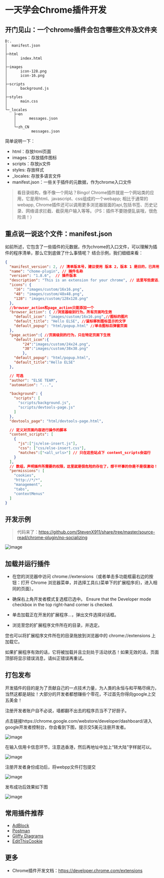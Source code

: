 # 一天学会Chrome插件开发

## 开门见山：一个chrome插件会包含哪些文件及文件夹
```shell
D:.
│  manifest.json
│
├─html
│      index.html
│
├─images
│      icon-128.png
│      icon-16.png
│
├─scripts
│      background.js
│
├─styles
│      main.css
│
└─_locales
    ├─en
    │      messages.json
    │
    └─zh_CN
            messages.json
```
简单说明一下：
- html：存放html页面
- images：存放插件图标
- scripts：存放js文件
- styles: 存放样式
- _locales: 存放多语言文件
- manifest.json：一些关于插件的元数据，作为chrome入口文件

> 看目录结构，像不像一个网站？Bingo! Chrome插件就是一个网站类的应用，它是用html、javascript、css组成的一个webapp; 相比于通常的webapp, Chrome插件还可以调用更多浏览器层面的api,包括书签、历史记录、网络请求拦截、截获用户输入等等。（PS：插件不要随便乱装哦，很危险滴！）

## 重点说一说这个文件：manifest.json

如前所述，它包含了一些插件的元数据，作为chrome的入口文件，可以理解为插件的程序清单，那么它到底做了什么事情呢？
结合示例，我们细细来看：
```json
{
  "manifest_version": 2, // 清单版本号，建议使用 版本 2，版本 1 是旧的，已弃用，不建议使用
  "name": "chome-plugin", // 插件名称
  "version": "1.8.6",  // 插件版本
  "description": "This is an extension for your chrome", // 这里写些废话，举个栗子，‘应产品要求，杀个程序祭天’
  "icons": {
    "16": "images/custom/16x16.png",
    "48": "images/custom/48x48.png",
    "128": "images/custom/128x128.png"
  },
  //browser_action和page_action只能添加一个
  "browser_action": { //浏览器级别行为，所有页面均生效
    "default_icon": "images/custom/16x16.png",//图标的图片
    "default_title": "Hello ELSE", //鼠标移到图标显示的文字 
    "default_popup": "html/popup.html" //单击图标后弹窗页面
  }, 
  "page_action":{ //页面级别的行为，只在特定页面下生效 
    "default_icon":{
        "24":"images/custom/24x24.png",
        "38":"images/custom/38x38.png"
        },
    "default_popup": "html/popup.html",
    "default_title":"Hello ELSE"
  },

  // 可选
  "author": "ELSE TEAM",
  "automation": "...",   

  "background": {
    "scripts": [
      "scripts/background.js",
      "scripts/devtools-page.js"
    ]
  },
  "devtools_page": "html/devtools-page.html",

  // 定义对页面内容进行操作的脚本
  "content_scripts": [
    {
      "js":["js/else-insert.js"],
      "css": ["css/else-insert.css"],
      "matches":["<all_urls>"] // 只在这些站点下 content_scripts会运行
    }
  ],
  // 数组，声明插件所需要的权限，这里就是很危险的存在了，想干坏事的你是不是很激动！
  "permissions": [
    "cookies",
    "http://*/*",
    "management",
    "tabs",
    "contextMenus"
  ]
}
```

## 开发示例
> 代码来了：https://github.com/StevenX911/share/tree/master/source-read/chrome-plugin/no-socializing

![image](./image/2017-08-29-articlex1.png)

## 加载并运行插件
   - 在您的浏览器中访问 chrome://extensions（或者单击多功能框最右边的按钮：打开 Chrome 浏览器菜单，并选择工具(L)菜单下的扩展程序(E)，进入相同的页面）。

   - 确保右上角开发者模式复选框已选中。 Ensure that the Developer mode checkbox in the top right-hand corner is checked.

   - 单击加载正在开发的扩展程序…，弹出文件选择对话框。

   - 浏览至您的扩展程序文件所在的目录，并选定。

  您也可以将扩展程序文件所在的目录拖放到浏览器中的 chrome://extensions 上加载它。

  如果扩展程序有效的话，它将被加载并且立刻处于活动状态！如果无效的话，页面顶部将显示错误消息，请纠正错误再重试。

## 打包发布
开发插件的目的是为了贡献自己的一点技术力量，为人类的永恒与和平略尽绵力，当然这都是胡扯！大部分的开发者都想赚些个零花，不过首先你得向google上交五美金！

注册开发者账户自不必说，墙都翻不出去的程序员当不了好厨子。 

点击链接https://chrome.google.com/webstore/developer/dashboard/进入google开发者控制台，你会看到下图，提示交5美元注册开发者。

![image](./image/2017-08-29-articlex.png)

在输入信用卡信息环节，注意选香港，然后再地址中加上“转大陆”字样就可以。

![image](./image/2017-08-29-articlex2.png)

注册开发者身份成功后，将webpp文件打包提交

![image](./image/2017-08-29-articlex3.png)

发布成功后效果如下图

![image](./image/2017-08-29-articlex4.png)

## 常用插件推荐
   - [AdBlock](https://chrome.google.com/webstore/search/adblock)
   - [Postman](https://chrome.google.com/webstore/search/postman)
   - [Gliffy Diagrams](https://chrome.google.com/webstore/search/GliffyDiagrams)
   - [EditThisCookie](https://chrome.google.com/webstore/search/EditThisCookie)

## 更多
   - Chrome插件开发文档：https://developer.chrome.com/extensions